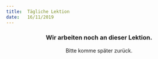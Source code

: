 ```yaml
---
title:  Tägliche Lektion
date:   16/11/2019
---
```


### <center>Wir arbeiten noch an dieser Lektion.</center>
<center>Bitte komme später zurück.</center>